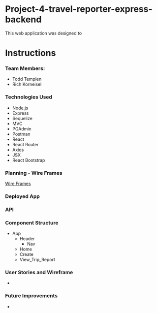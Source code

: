 # Project-4-travel-reporter-express-backend

This web application was designed to 
# Instructions

### Team Members:
- Todd Templen
- Rich Korneisel

### Technologies Used
- Node.js
- Express
- Sequelize
- MVC
- PGAdmin
- Postman
- React
- React Router
- Axios
- JSX
- React Bootstrap

### Planning - Wire Frames
[Wire Frames](/Users/tt92729/SEI/projects/Project-4-travel-reporter-express-backend/Planning)


### Deployed App
### API

### Component Structure
- App
    - Header
        - Nav
    - Home 
    - Create
    - View_Trip_Report
### User Stories and Wireframe
-
### Future Improvements
- 
